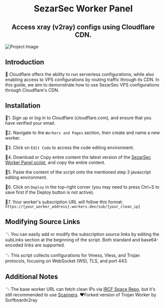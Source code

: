 <h1 align="center">
  SezarSec Worker Panel
</h1>

<h2 align="center">
Access xray (v2ray) configs using Cloudflare CDN.

</h2>

![Project Image](https://github.com/SezarSec/SezarSec-Worker-Panel/blob/main/assest/pic.png)


## Introduction
🛑 Cloudflare offers the ability to run serverless configurations, while also enabling access to VPS configurations by routing traffic through its CDN. In this guide, we aim to demonstrate how to use SezarSec VPS configurations through Cloudflare's CDN.

## Installation
🔻1. Sign up or log in to Cloudflare (cloudflare.com), and ensure that you have verified your email.

🔻2. Navigate to the `Workers and Pages` section, then create and name a new worker.

🔻3. Click on `Edit Code` to access the code editing environment.

🔻4. Download or Copy entire content the latest version of the [SezarSec Worker Panel script](https://github.com/SezarSec/SezarSec-Worker-Panel-/releases/tag/worker), and copy the entire content.

🔻5. Paste the content of the script onto the mentioned step 3 javascript editing environment.

🔻6. Click on `Deploy` in the top-right corner (you may need to press Ctrl+S to save first if the Deploy button is not active).

🔻7. Your worker's subscription URL will follow this format: `https://{your_worker_address}.workers.dev/sub/{your_clean_ip}`


## Modifying Source Links
〽️ You can easily add or modify the subscription source links by editing the subLinks section at the beginning of the script. Both standard and base64-encoded links are supported.

〽️ This script collects configurations for Vmess, Vless, and Trojan protocols, focusing on WebSocket (WS), TLS, and port 443.

## Additional Notes
〽️ The base worker URL can fetch clean IPs via [IRCF Space Repo](https://github.com/ircfspace/cf2dns/blob/master/list/ipv4.json), but it's still recommended to use [Scanners](https://ircf.space/scanner.html).
❤️Forked version of Trojan Worker by Surfboardv2ray




